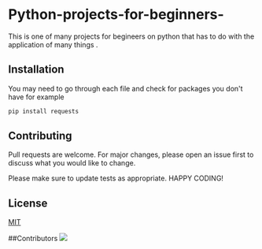 # Python-projects-for-beginners-

This is one of many projects for begineers on python that has to do with the application of many things .

## Installation

You may need to go through each file and check for packages you don't have for example

```bash
pip install requests
```

## Contributing

Pull requests are welcome. For major changes, please open an issue first
to discuss what you would like to change.

Please make sure to update tests as appropriate.
HAPPY CODING!

## License

[MIT](https://choosealicense.com/licenses/mit/)

##Contributors
[![](https://sourcerer.io/fame/$king101-bit/$king101-bit/$Python-projects-for-beginners-/images/0)](https://sourcerer.io/fame/$king101-bit/$king101-bit/$Python-projects-for-beginners-/links/0)
